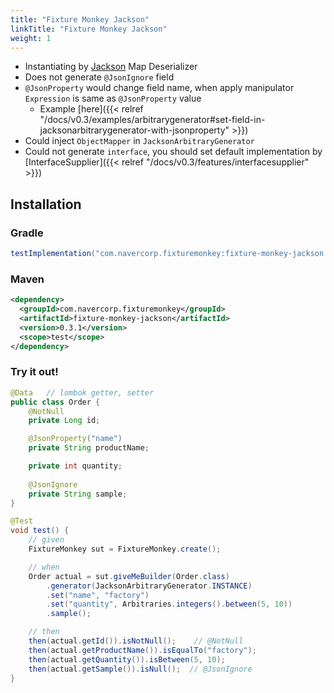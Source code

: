 ```yaml
---
title: "Fixture Monkey Jackson"
linkTitle: "Fixture Monkey Jackson"
weight: 1
---
```


- Instantiating by [Jackson](https://github.com/FasterXML/jackson) Map Deserializer
- Does not generate `@JsonIgnore` field
- `@JsonProperty` would change field name, when apply manipulator `Expression` is same as `@JsonProperty` value
    - Example [here]({{< relref "/docs/v0.3/examples/arbitrarygenerator#set-field-in-jacksonarbitrarygenerator-with-jsonproperty" >}})
- Could inject `ObjectMapper` in `JacksonArbitraryGenerator`
- Could not generate `interface`, you should set default implementation by [InterfaceSupplier]({{< relref "/docs/v0.3/features/interfacesupplier" >}})

## Installation
### Gradle
```groovy
testImplementation("com.navercorp.fixturemonkey:fixture-monkey-jackson:0.3.1")
```

### Maven
```xml
<dependency>
  <groupId>com.navercorp.fixturemonkey</groupId>
  <artifactId>fixture-monkey-jackson</artifactId>
  <version>0.3.1</version>
  <scope>test</scope>
</dependency>
```

### Try it out!
```java
@Data   // lombok getter, setter
public class Order {
	@NotNull
    private Long id;

	@JsonProperty("name")
    private String productName;

	private int quantity;
	
	@JsonIgnore
	private String sample;
}

@Test
void test() {
	// given
    FixtureMonkey sut = FixtureMonkey.create();

    // when
    Order actual = sut.giveMeBuilder(Order.class)
		.generator(JacksonArbitraryGenerator.INSTANCE)
        .set("name", "factory")
        .set("quantity", Arbitraries.integers().between(5, 10))
        .sample();

    // then
    then(actual.getId()).isNotNull();    // @NotNull
    then(actual.getProductName()).isEqualTo("factory");
    then(actual.getQuantity()).isBetween(5, 10);
    then(actual.getSample()).isNull();  // @JsonIgnore
}
```
